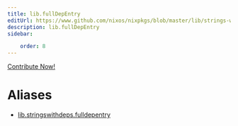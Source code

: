 ```yaml
---
title: lib.fullDepEntry
editUrl: https://www.github.com/nixos/nixpkgs/blob/master/lib/strings-with-deps.nix#L81C18
description: lib.fullDepEntry
sidebar:

    order: 8
---
```


<a href="https://www.github.com/nixos/nixpkgs/blob/master/lib/strings-with-deps.nix#L81C18">Contribute Now!</a>


# Aliases

- [lib.stringswithdeps.fulldepentry](/nix-doc-comments/reference/lib/stringswithdeps/lib-stringswithdeps-fulldepentry)



